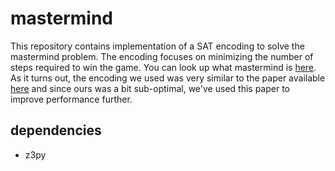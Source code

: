 # mastermind
This repository contains implementation of a SAT encoding to solve the mastermind problem. The encoding focuses on minimizing the number of steps required to win the game. You can look up what mastermind is [here](https://en.wikipedia.org/wiki/Mastermind_(board_game)). As it turns out, the encoding we used was very similar to the paper available [here](https://nataliecollina.com/wp-content/uploads/2019/12/IWSpringPaper.pdf) and since ours was a bit sub-optimal, we've used this paper to improve performance further.
## dependencies
- z3py
